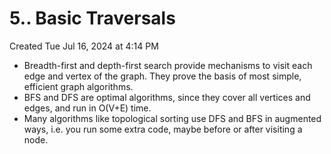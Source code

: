 # 5.. Basic Traversals
Created Tue Jul 16, 2024 at 4:14 PM

- Breadth-first and depth-first search provide mechanisms to visit each edge and vertex of the graph. They prove the basis of most simple, efficient graph algorithms.
- BFS and DFS are optimal algorithms, since they cover all vertices and edges, and run in O(V+E) time.
- Many algorithms like topological sorting use DFS and BFS in augmented ways, i.e. you run some extra code, maybe before or after visiting a node.